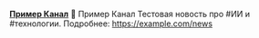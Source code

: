 **[Пример Канал](https://t.me/examplechannel/123)**
📰 Пример Канал
Тестовая новость про #ИИ и #технологии. Подробнее: https://example.com/news